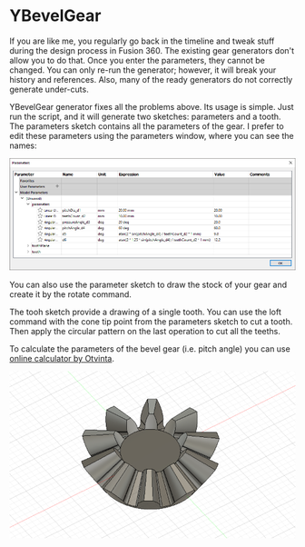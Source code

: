 # YBevelGear

If you are like me, you regularly go back in the timeline and tweak stuff during
the design process in Fusion 360. The existing gear generators don't allow you
to do that. Once you enter the parameters, they cannot be changed. You can only
re-run the generator; however, it will break your history and references. Also,
many of the ready generators do not correctly generate under-cuts.

YBevelGear generator fixes all the problems above. Its usage is simple. Just run
the script, and it will generate two sketches: parameters and a tooth.
The parameters sketch contains all the parameters of the gear. I prefer to edit
these parameters using the parameters window, where you can see the names:

![Parameters](parameters.png)

You can also use the parameter sketch to draw the stock of your gear and create
it by the rotate command.

The tooh sketch provide a drawing of a single tooth. You can use the loft
command with the cone tip point from the parameters sketch to cut a tooth.  Then
apply the circular pattern on the last operation to cut all the teeths.

To calculate the parameters of the bevel gear (i.e. pitch angle) you can use [online calculator by Otvinta](http://www.otvinta.com/bevel.html).

![Result](result.png)
